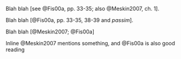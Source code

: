 Blah blah [see @Fis00a, pp. 33-35; also @Meskin2007, ch. 1].

Blah blah [@Fis00a, pp. 33-35, 38-39 and *passim*].

Blah blah [@Meskin2007; @Fis00a]

Inline @Meskin2007 mentions something, and @Fis00a is also good reading